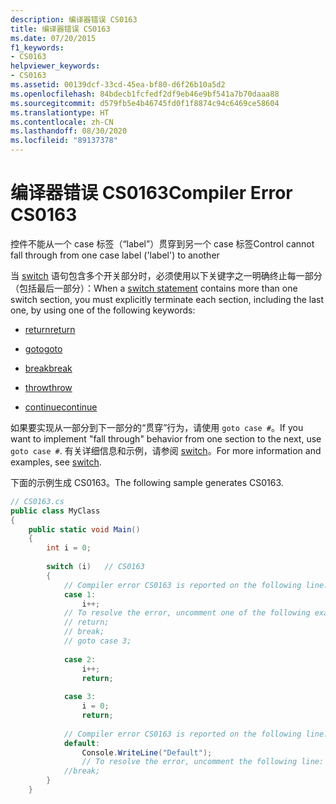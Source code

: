 ```yaml
---
description: 编译器错误 CS0163
title: 编译器错误 CS0163
ms.date: 07/20/2015
f1_keywords:
- CS0163
helpviewer_keywords:
- CS0163
ms.assetid: 00139dcf-33cd-45ea-bf80-d6f26b10a5d2
ms.openlocfilehash: 84bdecb1fcfedf2df9eb46e9bf541a7b70daaa88
ms.sourcegitcommit: d579fb5e4b46745fd0f1f8874c94c6469ce58604
ms.translationtype: HT
ms.contentlocale: zh-CN
ms.lasthandoff: 08/30/2020
ms.locfileid: "89137378"
---
```

# <a name="compiler-error-cs0163"></a><span data-ttu-id="f9494-103">编译器错误 CS0163</span><span class="sxs-lookup"><span data-stu-id="f9494-103">Compiler Error CS0163</span></span>
<span data-ttu-id="f9494-104">控件不能从一个 case 标签（“label”）贯穿到另一个 case 标签</span><span class="sxs-lookup"><span data-stu-id="f9494-104">Control cannot fall through from one case label ('label') to another</span></span>  
  
 <span data-ttu-id="f9494-105">当 [switch](../keywords/switch.md) 语句包含多个开关部分时，必须使用以下关键字之一明确终止每一部分（包括最后一部分）：</span><span class="sxs-lookup"><span data-stu-id="f9494-105">When a [switch statement](../keywords/switch.md) contains more than one switch section, you must explicitly terminate each section, including the last one, by using one of the following keywords:</span></span>  
  
- [<span data-ttu-id="f9494-106">return</span><span class="sxs-lookup"><span data-stu-id="f9494-106">return</span></span>](../keywords/return.md)  
  
- [<span data-ttu-id="f9494-107">goto</span><span class="sxs-lookup"><span data-stu-id="f9494-107">goto</span></span>](../keywords/goto.md)  
  
- [<span data-ttu-id="f9494-108">break</span><span class="sxs-lookup"><span data-stu-id="f9494-108">break</span></span>](../keywords/break.md)  
  
- [<span data-ttu-id="f9494-109">throw</span><span class="sxs-lookup"><span data-stu-id="f9494-109">throw</span></span>](../keywords/throw.md)  
  
- [<span data-ttu-id="f9494-110">continue</span><span class="sxs-lookup"><span data-stu-id="f9494-110">continue</span></span>](../keywords/continue.md)  
  
 <span data-ttu-id="f9494-111">如果要实现从一部分到下一部分的“贯穿”行为，请使用 `goto case #`。</span><span class="sxs-lookup"><span data-stu-id="f9494-111">If you want to implement "fall through" behavior from one section to the next, use `goto case #`.</span></span> <span data-ttu-id="f9494-112">有关详细信息和示例，请参阅 [switch](../keywords/switch.md)。</span><span class="sxs-lookup"><span data-stu-id="f9494-112">For more information and examples, see [switch](../keywords/switch.md).</span></span>  
  
 <span data-ttu-id="f9494-113">下面的示例生成 CS0163。</span><span class="sxs-lookup"><span data-stu-id="f9494-113">The following sample generates CS0163.</span></span>  
  
```csharp  
// CS0163.cs  
public class MyClass  
{  
    public static void Main()  
    {  
        int i = 0;  
  
        switch (i)   // CS0163  
        {  
            // Compiler error CS0163 is reported on the following line.  
            case 1:  
                i++;  
            // To resolve the error, uncomment one of the following example statements.  
            // return;  
            // break;  
            // goto case 3;  
  
            case 2:  
                i++;  
                return;  
  
            case 3:  
                i = 0;  
                return;  
  
            // Compiler error CS0163 is reported on the following line.  
            default:  
                Console.WriteLine("Default");  
                // To resolve the error, uncomment the following line:  
            //break;  
        }  
    }  
```
